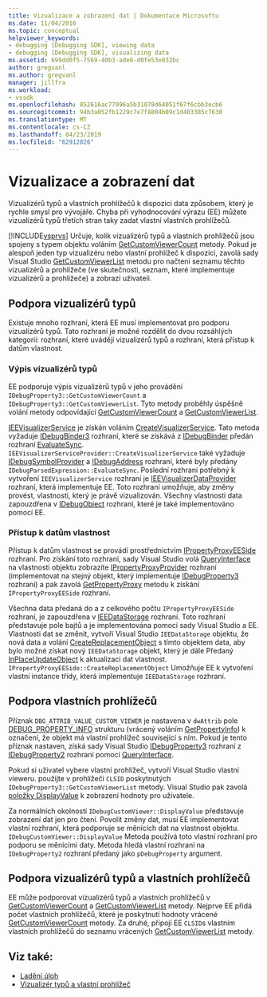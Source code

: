 ```yaml
---
title: Vizualizace a zobrazení dat | Dokumentace Microsoftu
ms.date: 11/04/2016
ms.topic: conceptual
helpviewer_keywords:
- debugging [Debugging SDK], viewing data
- debugging [Debugging SDK], visualizing data
ms.assetid: 699dd0f5-7569-40b3-ade6-d0fe53e832bc
author: gregvanl
ms.author: gregvanl
manager: jillfra
ms.workload:
- vssdk
ms.openlocfilehash: 852616ac77096a5b31078d64051f67f6cbb3ecb6
ms.sourcegitcommit: 94b3a052fb1229c7e7f8804b09c1d403385c7630
ms.translationtype: MT
ms.contentlocale: cs-CZ
ms.lasthandoff: 04/23/2019
ms.locfileid: "62912826"
---
```

# <a name="visualizing-and-viewing-data"></a>Vizualizace a zobrazení dat
Vizualizérů typů a vlastních prohlížečů k dispozici data způsobem, který je rychle smysl pro vývojáře. Chyba při vyhodnocování výrazu (EE) můžete vizualizérů typů třetích stran taky zadat vlastní vlastních prohlížečů.

 [!INCLUDE[vsprvs](../../code-quality/includes/vsprvs_md.md)] Určuje, kolik vizualizérů typů a vlastních prohlížečů jsou spojeny s typem objektu voláním [GetCustomViewerCount](../../extensibility/debugger/reference/idebugproperty3-getcustomviewercount.md) metody. Pokud je alespoň jeden typ vizualizéru nebo vlastní prohlížeč k dispozici, zavolá sady Visual Studio [GetCustomViewerList](../../extensibility/debugger/reference/idebugproperty3-getcustomviewerlist.md) metodu pro načtení seznamu těchto vizualizérů a prohlížeče (ve skutečnosti, seznam, které implementuje vizualizérů a prohlížeče) a zobrazí uživateli.

## <a name="supporting-type-visualizers"></a>Podpora vizualizérů typů
 Existuje mnoho rozhraní, která EE musí implementovat pro podporu vizualizérů typů. Tato rozhraní je možné rozdělit do dvou rozsáhlých kategorií: rozhraní, které uvádějí vizualizérů typů a rozhraní, která přístup k datům vlastnost.

### <a name="listing-type-visualizers"></a>Výpis vizualizérů typů
 EE podporuje výpis vizualizérů typů v jeho provádění `IDebugProperty3::GetCustomViewerCount` a `IDebugProperty3::GetCustomViewerList`. Tyto metody proběhly úspěšně volání metody odpovídající [GetCustomViewerCount](../../extensibility/debugger/reference/ieevisualizerservice-getcustomviewercount.md) a [GetCustomViewerList](../../extensibility/debugger/reference/ieevisualizerservice-getcustomviewerlist.md).

 [IEEVisualizerService](../../extensibility/debugger/reference/ieevisualizerservice.md) je získán voláním [CreateVisualizerService](../../extensibility/debugger/reference/ieevisualizerserviceprovider-createvisualizerservice.md). Tato metoda vyžaduje [IDebugBinder3](../../extensibility/debugger/reference/idebugbinder3.md) rozhraní, které se získává z [IDebugBinder](../../extensibility/debugger/reference/idebugbinder.md) předán rozhraní [EvaluateSync](../../extensibility/debugger/reference/idebugparsedexpression-evaluatesync.md). `IEEVisualizerServiceProvider::CreateVisualizerService` také vyžaduje [IDebugSymbolProvider](../../extensibility/debugger/reference/idebugsymbolprovider.md) a [IDebugAddress](../../extensibility/debugger/reference/idebugaddress.md) rozhraní, které byly předány `IDebugParsedExpression::EvaluateSync`. Poslední rozhraní potřebný k vytvoření `IEEVisualizerService` rozhraní je [IEEVisualizerDataProvider](../../extensibility/debugger/reference/ieevisualizerdataprovider.md) rozhraní, která implementuje EE. Toto rozhraní umožňuje, aby změny provést, vlastnosti, který je právě vizualizován. Všechny vlastnosti data zapouzdřena v [IDebugObject](../../extensibility/debugger/reference/idebugobject.md) rozhraní, které je také implementováno pomocí EE.

### <a name="accessing-property-data"></a>Přístup k datům vlastnost
 Přístup k datům vlastnost se provádí prostřednictvím [IPropertyProxyEESide](../../extensibility/debugger/reference/ipropertyproxyeeside.md) rozhraní. Pro získání toto rozhraní, sady Visual Studio volá [QueryInterface](/cpp/atl/queryinterface) na vlastnosti objektu zobrazíte [IPropertyProxyProvider](../../extensibility/debugger/reference/ipropertyproxyprovider.md) rozhraní (implementovat na stejný objekt, který implementuje [ IDebugProperty3](../../extensibility/debugger/reference/idebugproperty3.md) rozhraní) a pak zavolá [GetPropertyProxy](../../extensibility/debugger/reference/ipropertyproxyprovider-getpropertyproxy.md) metodu k získání `IPropertyProxyEESide` rozhraní.

 Všechna data předaná do a z celkového počtu `IPropertyProxyEESide` rozhraní, je zapouzdřena v [IEEDataStorage](../../extensibility/debugger/reference/ieedatastorage.md) rozhraní. Toto rozhraní představuje pole bajtů a je implementována pomocí sady Visual Studio a EE. Vlastnosti dat se změnit, vytvoří Visual Studio `IEEDataStorage` objektu, že nová data a volání [CreateReplacementObject](../../extensibility/debugger/reference/ipropertyproxyeeside-createreplacementobject.md) s tímto objektem data, aby bylo možné získat nový `IEEDataStorage` objekt, který je dále Předaný [InPlaceUpdateObject](../../extensibility/debugger/reference/ipropertyproxyeeside-inplaceupdateobject.md) k aktualizaci dat vlastnost. `IPropertyProxyEESide::CreateReplacementObject` Umožňuje EE k vytvoření vlastní instance třídy, která implementuje `IEEDataStorage` rozhraní.

## <a name="supporting-custom-viewers"></a>Podpora vlastních prohlížečů
 Příznak `DBG_ATTRIB_VALUE_CUSTOM_VIEWER` je nastavena v `dwAttrib` pole [DEBUG_PROPERTY_INFO](../../extensibility/debugger/reference/debug-property-info.md) strukturu (vrácený voláním [GetPropertyInfo](../../extensibility/debugger/reference/idebugproperty2-getpropertyinfo.md)) k označení, že objekt má vlastní prohlížeč související s ním. Pokud je tento příznak nastaven, získá sady Visual Studio [IDebugProperty3](../../extensibility/debugger/reference/idebugproperty3.md) rozhraní z [IDebugProperty2](../../extensibility/debugger/reference/idebugproperty2.md) rozhraní pomocí [QueryInterface](/cpp/atl/queryinterface).

 Pokud si uživatel vybere vlastní prohlížeč, vytvoří Visual Studio vlastní vieweru. použijte v prohlížeči `CLSID` poskytnutých `IDebugProperty3::GetCustomViewerList` metody. Visual Studio pak zavolá [položky DisplayValue](../../extensibility/debugger/reference/idebugcustomviewer-displayvalue.md) k zobrazení hodnoty pro uživatele.

 Za normálních okolností `IDebugCustomViewer::DisplayValue` představuje zobrazení dat jen pro čtení. Povolit změny dat, musí EE implementovat vlastní rozhraní, která podporuje se měnících dat na vlastnost objektu. `IDebugCustomViewer::DisplayValue` Metoda používá toto vlastní rozhraní pro podporu se měnícími daty. Metoda hledá vlastní rozhraní na `IDebugProperty2` rozhraní předaný jako `pDebugProperty` argument.

## <a name="supporting-both-type-visualizers-and-custom-viewers"></a>Podpora vizualizérů typů a vlastních prohlížečů
 EE může podporovat vizualizérů typů a vlastních prohlížečů v [GetCustomViewerCount](../../extensibility/debugger/reference/idebugproperty3-getcustomviewercount.md) a [GetCustomViewerList](../../extensibility/debugger/reference/idebugproperty3-getcustomviewerlist.md) metody. Nejprve EE přidá počet vlastních prohlížečů, které je poskytnutí hodnoty vrácené [GetCustomViewerCount](../../extensibility/debugger/reference/ieevisualizerservice-getcustomviewercount.md) metody. Za druhé, připojí EE `CLSID`s vlastním vlastních prohlížečů do seznamu vrácených [GetCustomViewerList](../../extensibility/debugger/reference/ieevisualizerservice-getcustomviewerlist.md) metody.

## <a name="see-also"></a>Viz také:
- [Ladění úloh](../../extensibility/debugger/debugging-tasks.md)
- [Vizualizér typů a vlastní prohlížeč](../../extensibility/debugger/type-visualizer-and-custom-viewer.md)
